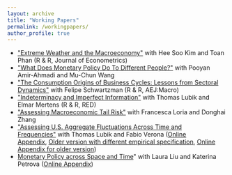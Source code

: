 ```yaml
---
layout: archive
title: "Working Papers"
permalink: /workingpapers/
author_profile: true
---
```

*    ["Extreme Weather and the Macroeconomy"](https://cm1518.github.io/files/weather_web.pdf) with Hee Soo Kim and Toan Phan (R & R, Journal of Econometrics)
*    ["What Does Monetary Policy Do To Different People?"](https://cm1518.github.io/files/inequality_monetary_policy_web.pdf) with Pooyan Amir-Ahmadi and Mu-Chun Wang
*    ["The Consumption Origins of Business Cycles: Lessons from Sectoral Dynamics"](https://cm1518.github.io/files/MS.pdf) with Felipe Schwartzman (R & R, AEJ:Macro)
*   ["Indeterminacy and Imperfect Information"](https://cm1518.github.io/files/LMM.pdf) with Thomas Lubik and Elmar Mertens (R & R, RED)
*   ["Assessing Macroeconomic Tail Risk"](https://cm1518.github.io/files/MacroRisk.pdf) with Francesca Loria and Donghai Zhang
*    ["Assessing U.S. Aggregate Fluctuations Across Time and Frequencies"](https://cm1518.github.io/files/LubikMatthesVerona_Revision.pdf) with Thomas Lubik and Fabio Verona ([Online Appendix](https://cm1518.github.io/files/LubikMatthesVerona_Revision_Appendix.pdf), [Older version with different empirical specification](https://cm1518.github.io/files/LMV.pdf), [Online Appendix for older version](https://cm1518.github.io/files/OnlineAppLMV.pdf)) 
*   [Monetary Policy across Space and Time](https://cm1518.github.io/files/LMP.pdf)" with Laura Liu and Katerina Petrova  ([Online Appendix](https://cm1518.github.io/files/OnlineAppLMP.pdf)) 
